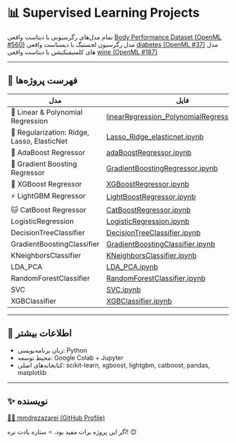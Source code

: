 # 📊 Supervised Learning Projects
 
تمام مدل‌های رگرسیونی با دیتاست واقعی [Body Performance Dataset (OpenML #560)](https://www.openml.org/d/560) 
مدل رگرسیون لجستیگ با دیستاست واقعی [diabetes (OpenML #37)](https://www.openml.org/d/37)
مدل های کلسیفیکیشن با دیتاست واقعی [wine (OpenML #187)](https://www.openml.org/d/187)



---

## 📘 فهرست پروژه‌ها

| مدل | فایل |
|-----|------|
| 🔹 Linear & Polynomial Regression | [linearRegression_PolynomialRegression.ipynb](./linearRegression_PolynomialRegression.ipynb) |
| 🔸 Regularization: Ridge, Lasso, ElasticNet | [Lasso_Ridge_elasticnet.ipynb](./Lasso_Ridge_elasticnet.ipynb) |
| 🔁 AdaBoost Regressor | [adaBoostRegressor.ipynb](./adaBoostRegressor.ipynb) |
| 🔁 Gradient Boosting Regressor | [GradientBoostingRegressor.ipynb](./GradientBoostingRegressor.ipynb) |
| 🧠 XGBoost Regressor | [XGBoostRegressor.ipynb](./XGBoostRegressor.ipynb) |
| ⚡ LightGBM Regressor | [LightBoostRegressor.ipynb](./LightBoostRegressor.ipynb) |
| 🐱 CatBoost Regressor | [CatBoostRegressor.ipynb](./CatBoostRegressor.ipynb) |
|LogisticRegression |[LogisticRegression.ipynb](./LogisticRegression.ipynb)    |
|DecisionTreeClassifier|[DecisionTreeClassifier.ipynb](./DecisionTreeClassifier.ipynb)|
|GradientBoostingClassifier|[GradientBoostingClassifier.ipynb](./GradientBoostingClassifier.ipynb)|
|KNeighborsClassifier|[KNeighborsClassifier.ipynb](./KNeighborsClassifier.ipynb)|
|LDA_PCA|[LDA_PCA.ipynb](./LDA_PCA.ipynb)|
|RandomForestClassifier|[RandomForestClassifier.ipynb](./RandomForestClassifier.ipynb)|
|SVC|[SVC.ipynb](./SVC.ipynb)|
|XGBClassifier|[XGBClassifier.ipynb](./XGBClassifier.ipynb)|
---

## 📎 اطلاعات بیشتر

- زبان برنامه‌نویسی: Python
- محیط توسعه: Google Colab + Jupyter
- کتابخانه‌های اصلی: scikit-learn, xgboost, lightgbm, catboost, pandas, matplotlib

---

## ✨ نویسنده

[👨‍💻 mmdrezazarei (GitHub Profile)](https://github.com/mmdrezazarei)

اگر این پروژه برات مفید بود، ⭐ ستاره یادت نره! 😊
